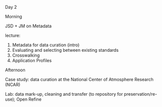 Day 2

Morning

JSD + JM on Metadata

lecture:

1. Metadata for data curation (intro)
2. Evaluating and selecting between existing standards
3. Crosswalking
4. Application Profiles

Afternoon

Case study: data curation at the National Center of Atmosphere Research (NCAR)

Lab: data mark-up, cleaning and transfer (to repository for preservation/re-use); Open Refine 
